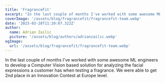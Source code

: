 ```yaml
---
title: 'FragranceFit'
excerpt: "In the last couple of months I've worked with some awesome ML engineers to develop a Computer Vision based solution for analyzing the facial expressions a customer has when testing a fragrance in a store. We were able to get 2nd place in an Innovation Contest at Europe level."
coverImage: '/assets/blog/fragrancefit/fragrancefit-team.webp'
date: '2023-03-28T11:20:07.322Z'
author:
  name: Adrian Zailic
  picture: '/assets/blog/authors/adrianzailic.webp'
ogImage:
  url: '/assets/blog/fragrancefit/fragrancefit-team.webp'
---
```


In the last couple of months I've worked with some awesome ML engineers to develop a Computer Vision based solution for analyzing the facial expressions a customer has when testing a fragrance. We were able to get 2nd place in an Innovation Contest at Europe level.

